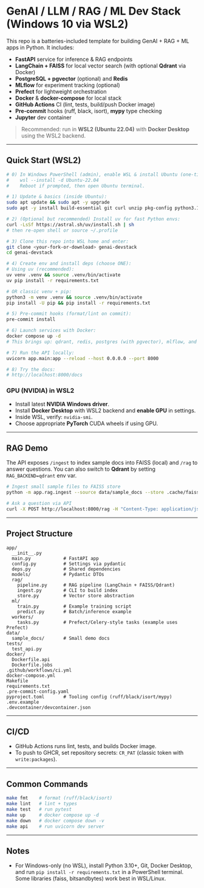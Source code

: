 # GenAI / LLM / RAG / ML Dev Stack (Windows 10 via WSL2)

This repo is a batteries-included template for building GenAI + RAG + ML apps in Python.
It includes:
- **FastAPI** service for inference & RAG endpoints
- **LangChain + FAISS** for local vector search (with optional **Qdrant** via Docker)
- **PostgreSQL + pgvector** (optional) and **Redis**
- **MLflow** for experiment tracking (optional)
- **Prefect** for lightweight orchestration
- **Docker** & **docker-compose** for local stack
- **GitHub Actions** CI (lint, tests, build/push Docker image)
- **Pre-commit** hooks (ruff, black, isort), **mypy** type checking
- **Jupyter** dev container

> Recommended: run in **WSL2 (Ubuntu 22.04)** with **Docker Desktop** using the WSL2 backend.

---

## Quick Start (WSL2)

```bash
# 0) In Windows PowerShell (admin), enable WSL & install Ubuntu (one-time):
#    wsl --install -d Ubuntu-22.04
#    Reboot if prompted, then open Ubuntu terminal.

# 1) Update & basics (inside Ubuntu):
sudo apt update && sudo apt -y upgrade
sudo apt -y install build-essential git curl unzip pkg-config python3.10-venv python3-pip

# 2) (Optional but recommended) Install uv for fast Python envs:
curl -LsSf https://astral.sh/uv/install.sh | sh
# then re-open shell or source ~/.profile

# 3) Clone this repo into WSL home and enter:
git clone <your-fork-or-download> genai-devstack
cd genai-devstack

# 4) Create env and install deps (choose ONE):
# Using uv (recommended):
uv venv .venv && source .venv/bin/activate
uv pip install -r requirements.txt

# OR classic venv + pip:
python3 -m venv .venv && source .venv/bin/activate
pip install -U pip && pip install -r requirements.txt

# 5) Pre-commit hooks (format/lint on commit):
pre-commit install

# 6) Launch services with Docker:
docker compose up -d
# This brings up: qdrant, redis, postgres (with pgvector), mlflow, and jupyter

# 7) Run the API locally:
uvicorn app.main:app --reload --host 0.0.0.0 --port 8000

# 8) Try the docs:
# http://localhost:8000/docs
```

### GPU (NVIDIA) in WSL2
- Install latest **NVIDIA Windows driver**.
- Install **Docker Desktop** with WSL2 backend and **enable GPU** in settings.
- Inside WSL, verify: `nvidia-smi`.
- Choose appropriate **PyTorch** CUDA wheels if using GPU.

---

## RAG Demo

The API exposes `/ingest` to index sample docs into FAISS (local) and `/rag` to answer questions.
You can also switch to **Qdrant** by setting `RAG_BACKEND=qdrant` env var.

```bash
# Ingest small sample files to FAISS store
python -m app.rag.ingest --source data/sample_docs --store .cache/faiss

# Ask a question via API
curl -X POST http://localhost:8000/rag -H "Content-Type: application/json"   -d '{"query": "What is RAG?", "k": 3}'
```

---

## Project Structure

```
app/
  __init__.py
  main.py            # FastAPI app
  config.py          # Settings via pydantic
  deps.py            # Shared dependencies
  models/            # Pydantic DTOs
  rag/
    pipeline.py      # RAG pipeline (LangChain + FAISS/Qdrant)
    ingest.py        # CLI to build index
    store.py         # Vector store abstraction
  ml/
    train.py         # Example training script
    predict.py       # Batch/inference example
  workers/
    tasks.py         # Prefect/Celery-style tasks (example uses Prefect)
data/
  sample_docs/       # Small demo docs
tests/
  test_api.py
docker/
  Dockerfile.api
  Dockerfile.jobs
.github/workflows/ci.yml
docker-compose.yml
Makefile
requirements.txt
.pre-commit-config.yaml
pyproject.toml       # Tooling config (ruff/black/isort/mypy)
.env.example
.devcontainer/devcontainer.json
```

---

## CI/CD

- GitHub Actions runs lint, tests, and builds Docker image.
- To push to GHCR, set repository secrets: `CR_PAT` (classic token with `write:packages`).

---

## Common Commands

```bash
make fmt    # format (ruff/black/isort)
make lint   # lint + types
make test   # run pytest
make up     # docker compose up -d
make down   # docker compose down -v
make api    # run uvicorn dev server
```

---

## Notes

- For Windows-only (no WSL), install Python 3.10+, Git, Docker Desktop, and run `pip install -r requirements.txt` in a PowerShell terminal. Some libraries (faiss, bitsandbytes) work best in WSL/Linux.
